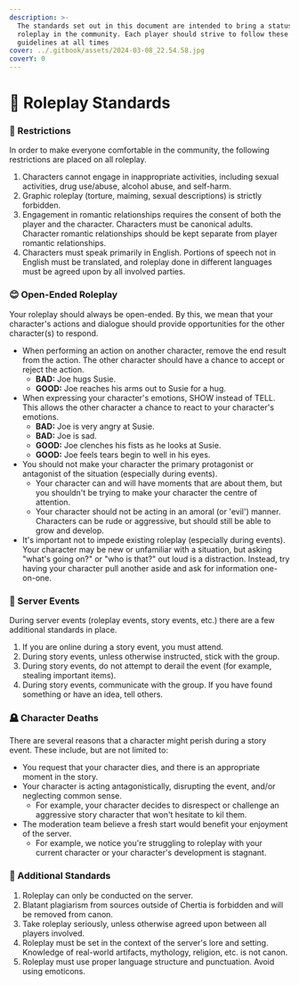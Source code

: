 ```yaml
---
description: >-
  The standards set out in this document are intended to bring a status quo to
  roleplay in the community. Each player should strive to follow these
  guidelines at all times
cover: ../.gitbook/assets/2024-03-08_22.54.58.jpg
coverY: 0
---
```


# 📔 Roleplay Standards

### **🛑 Restrictions**

In order to make everyone comfortable in the community, the following restrictions are placed on all roleplay.

1. Characters cannot engage in inappropriate activities, including sexual activities, drug use/abuse, alcohol abuse, and self-harm.
2. Graphic roleplay (torture, maiming, sexual descriptions) is strictly forbidden.
3. Engagement in romantic relationships requires the consent of both the player and the character. Characters must be canonical adults. Character romantic relationships should be kept separate from player romantic relationships.
4. Characters must speak primarily in English. Portions of speech not in English must be translated, and roleplay done in different languages must be agreed upon by all involved parties.

### **😊 Open-Ended Roleplay**

Your roleplay should always be open-ended. By this, we mean that your character's actions and dialogue should provide opportunities for the other character(s) to respond.

* When performing an action on another character, remove the end result from the action. The other character should have a chance to accept or reject the action.
  * **BAD:** Joe hugs Susie.
  * **GOOD:** Joe reaches his arms out to Susie for a hug.
* When expressing your character's emotions, SHOW instead of TELL. This allows the other character a chance to react to your character's emotions.
  * **BAD:** Joe is very angry at Susie.
  * **BAD:** Joe is sad.
  * **GOOD:** Joe clenches his fists as he looks at Susie.
  * **GOOD:** Joe feels tears begin to well in his eyes.
* You should not make your character the primary protagonist or antagonist of the situation (especially during events).
  * Your character can and will have moments that are about them, but you shouldn't be trying to make your character the centre of attention.
  * Your character should not be acting in an amoral (or 'evil') manner. Characters can be rude or aggressive, but should still be able to grow and develop.
* It's important not to impede existing roleplay (especially during events). Your character may be new or unfamiliar with a situation, but asking "what's going on?" or "who is that?" out loud is a distraction. Instead, try having your character pull another aside and ask for information one-on-one.

### **📆 Server Events**

During server events (roleplay events, story events, etc.) there are a few additional standards in place.&#x20;

1. If you are online during a story event, you must attend.
2. During story events, unless otherwise instructed, stick with the group.
3. During story events, do not attempt to derail the event (for example, stealing important items).
4. During story events, communicate with the group. If you have found something or have an idea, tell others.

### 🪦 Character Deaths

There are several reasons that a character might perish during a story event. These include, but are not limited to:

* You request that your character dies, and there is an appropriate moment in the story.
* Your character is acting antagonistically, disrupting the event, and/or neglecting common sense.
  * For example, your character decides to disrespect or challenge an aggressive story character that won't hesitate to kil them.
* The moderation team believe a fresh start would benefit your enjoyment of the server.
  * For example, we notice you're struggling to roleplay with your current character or your character's development is stagnant.

### **📖 Additional Standards**

1. Roleplay can only be conducted on the server.
2. Blatant plagiarism from sources outside of Chertia is forbidden and will be removed from canon.
3. Take roleplay seriously, unless otherwise agreed upon between all players involved.
4. Roleplay must be set in the context of the server's lore and setting. Knowledge of real-world artifacts, mythology, religion, etc. is not canon.
5. Roleplay must use proper language structure and punctuation. Avoid using emoticons.
